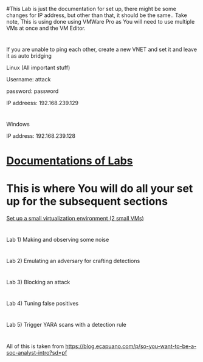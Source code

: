 
#This Lab is just the documentation for set up, there might be some changes for IP address, but other than that, it should be the same.. 
Take note, This is using done using VMWare Pro as You will need to use multiple VMs at once and the VM Editor.
#
If you are unable to ping each other, create a new VNET and set it and leave it as auto bridging

Linux (All important stuff)

Username: attack

password: password

IP addreess: 192.168.239.129
#
Windows

IP address: 192.168.239.128

# [Documentations of Labs](https://github.com/rasehum/Lab-compilation)
# This is where You will do all your set up for the subsequent sections
[Set up a small virtualization environment (2 small VMs)](https://github.com/rasehum/Lab-compilation/tree/Setup-for-windows-and-Linux)
#
Lab 1) Making and observing some noise
#
Lab 2) Emulating an adversary for crafting detections
#
Lab 3) Blocking an attack
#
Lab 4) Tuning false positives
#
Lab 5) Trigger YARA scans with a detection rule
#

All of this is taken from https://blog.ecapuano.com/p/so-you-want-to-be-a-soc-analyst-intro?sd=pf
